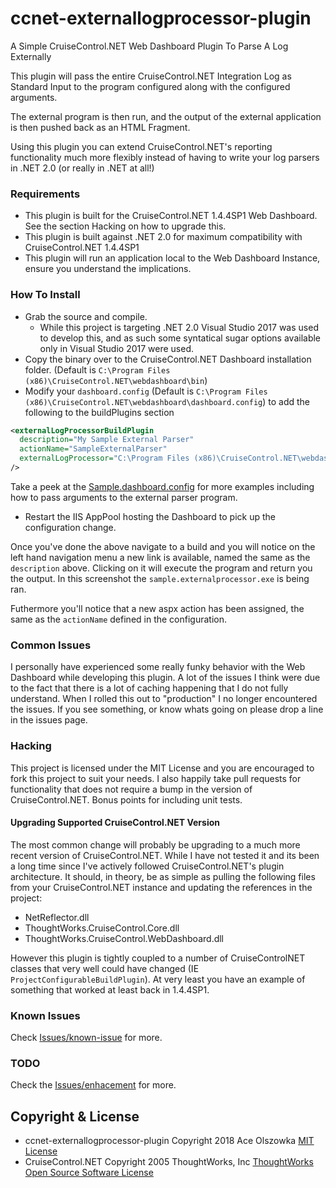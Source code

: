 # ccnet-externallogprocessor-plugin
A Simple CruiseControl.NET Web Dashboard Plugin To Parse A Log Externally

This plugin will pass the entire CruiseControl.NET Integration Log as Standard Input to the program configured along with the configured arguments.

The external program is then run, and the output of the external application is then pushed back as an HTML Fragment.

Using this plugin you can extend CruiseControl.NET's reporting functionality much more flexibly  instead of having to write your log parsers in .NET 2.0 (or really in .NET at all!)

### Requirements
* This plugin is built for the CruiseControl.NET 1.4.4SP1 Web Dashboard. See the section Hacking on how to upgrade this.
* This plugin is built against .NET 2.0 for maximum compatibility with CruiseControl.NET 1.4.4SP1
* This plugin will run an application local to the Web Dashboard Instance, ensure you understand the implications.

### How To Install
* Grab the source and compile.
    * While this project is targeting .NET 2.0 Visual Studio 2017 was used to develop this, and as such some syntatical sugar options available only in Visual Studio 2017 were used.
* Copy the binary over to the CruiseControl.NET Dashboard installation folder. (Default is ```C:\Program Files (x86)\CruiseControl.NET\webdashboard\bin```)
* Modify your ```dashboard.config``` (Default is ```C:\Program Files (x86)\CruiseControl.NET\webdashboard\dashboard.config```) to add the following to the buildPlugins section

```xml
<externalLogProcessorBuildPlugin
  description="My Sample External Parser"
  actionName="SampleExternalParser"
  externalLogProcessor="C:\Program Files (x86)\CruiseControl.NET\webdashboard\SampleExternalParser\sample.externallogprocessor.exe"
/>
```

Take a peek at the [Sample.dashboard.config](sample.externallogprocessor/Sample.dashboard.config) for more examples including how to pass arguments to the external parser program.

* Restart the IIS AppPool hosting the Dashboard to pick up the configuration change.

Once you've done the above navigate to a build and you will notice on the left hand navigation menu a new link is available, named the same as the ```description``` above. Clicking on it will execute the program and return you the output. In this screenshot the ```sample.externalprocessor.exe``` is being ran.

Futhermore you'll notice that a new aspx action has been assigned, the same as the ```actionName``` defined in the configuration.

### Common Issues
I personally have experienced some really funky behavior with the Web Dashboard while developing this plugin. A lot of the issues I think were due to the fact that there is a lot of caching happening that I do not fully understand. When I rolled this out to "production" I no longer encountered the issues. If you see something, or know whats going on please drop a line in the issues page.

### Hacking
This project is licensed under the MIT License and you are encouraged to fork this project to suit your needs. I also happily take pull requests for functionality that does not require a bump in the version of CruiseControl.NET. Bonus points for including unit tests.

#### Upgrading Supported CruiseControl.NET Version
The most common change will probably be upgrading to a much more recent version of CruiseControl.NET. While I have not tested it and its been a long time since I've actively followed CruiseControl.NET's plugin architecture. It should, in theory, be as simple as pulling the following files from your CruiseControl.NET instance and updating the references in the project:

* NetReflector.dll
* ThoughtWorks.CruiseControl.Core.dll
* ThoughtWorks.CruiseControl.WebDashboard.dll

However this plugin is tightly coupled to a number of CruiseControlNET classes that very well could have changed (IE ```ProjectConfigurableBuildPlugin```). At very least you have an example of something that worked at least back in 1.4.4SP1.


### Known Issues
Check [Issues/known-issue](https://github.com/aolszowka/ccnet-externallogprocessor-plugin/labels/known-issue) for more.


### TODO
Check the [Issues/enhacement](https://github.com/aolszowka/ccnet-externallogprocessor-plugin/labels/enhancement) for more.


## Copyright & License
* ccnet-externallogprocessor-plugin Copyright 2018 Ace Olszowka [MIT License](LICENSE.txt)
* CruiseControl.NET Copyright 2005 ThoughtWorks, Inc [ThoughtWorks Open Source Software License](https://raw.githubusercontent.com/ccnet/CruiseControl.NET/0ced9ffb9f651474dd09a38e756064c8ebd5e220/license.txt)
